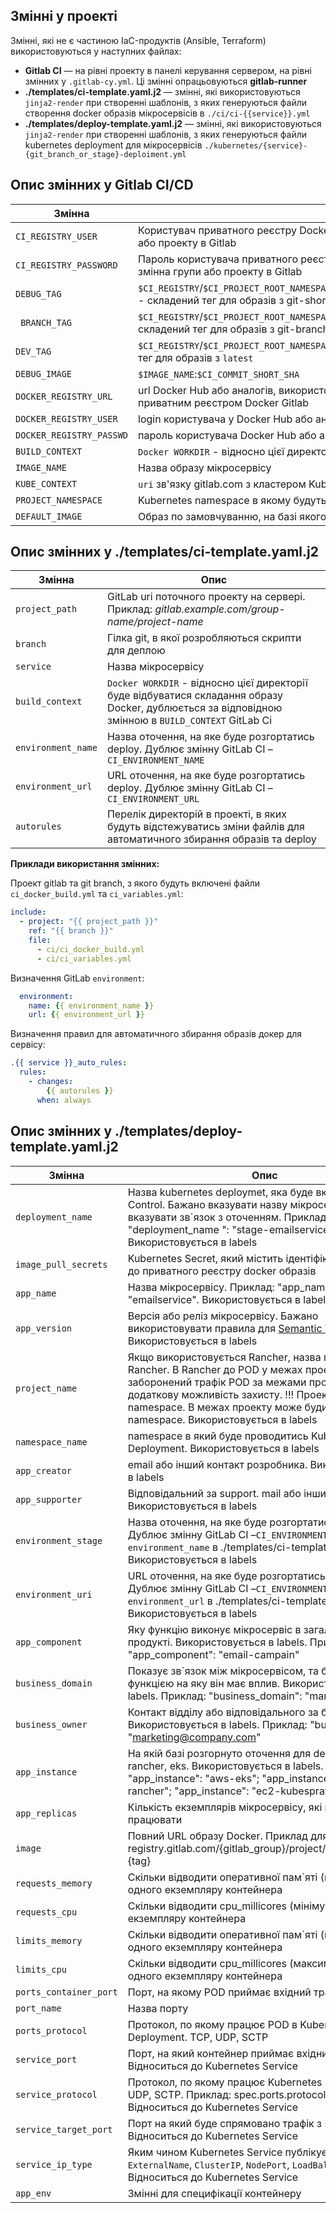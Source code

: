 
## Змінні у проекті
Змінні, які не є частиною IaC-продуктів (Ansible, Terraform) використовуються у наступних файлах:

- **Gitlab CI** — на рівні проекту в панелі керування сервером, на рівні змінних у `.gitlab-cy.yml`. Ці змінні опрацьовуються **gitlab-runner**
- **./templates/ci-template.yaml.j2** — змінні, які використовуються `jinja2-render` при створенні шаблонів, з яких генеруються файли створення docker образів мікросервісів в `./ci/ci-{{service}}.yml`
- **./templates/deploy-template.yaml.j2** — змінні, які використовуються `jinja2-render` при створенні шаблонів, з яких генеруються файли kubernetes deployment для мікросервісів `./kubernetes/{service}-{git_branch_or_stage}-deploiment.yml`

## Опис змінних у Gitlab CI/CD

| Змінна                   | Опис                                                         |
| ------------------------ | ------------------------------------------------------------ |
| `CI_REGISTRY_USER`       | Користувач приватного реєстру Docker Gitlab. Встановлюється як глобальна змінна групи або проекту в Gitlab |
| `CI_REGISTRY_PASSWORD`   | Пароль користувача приватного реєстру Docker Gitlab. Встановлюється як глобальна змінна групи або проекту в Gitlab |
| `DEBUG_TAG`              | `$CI_REGISTRY`/`$CI_PROJECT_ROOT_NAMESPACE`/`$CI_PROJECT_NAME`/`$IMAGE_NAME`:`$CI_COMMIT_SHORT_SHA` - складений тег для образів з git-short-sha |
| ` BRANCH_TAG`            | `$CI_REGISTRY`/`$CI_PROJECT_ROOT_NAMESPACE`/`$CI_PROJECT_NAME`/`$IMAGE_NAME`:`$CI_COMMIT_BRANCH` - складений тег для образів з git-branch |
| `DEV_TAG`                | `$CI_REGISTRY`/`$CI_PROJECT_ROOT_NAMESPACE`/`$CI_PROJECT_NAME`/`$IMAGE_NAME:latest`  - складений тег для образів з `latest` |
| `DEBUG_IMAGE`            | `$IMAGE_NAME`:`$CI_COMMIT_SHORT_SHA`                         |
| `DOCKER_REGISTRY_URL`    | url Docker Hub або аналогів, використовувати, якщо не плануєте користуватись  приватним реєстром Docker Gitlab |
| `DOCKER_REGISTRY_USER`   | login користувача у Docker Hub або аналог                    |
| `DOCKER_REGISTRY_PASSWD` | пароль користувача Docker Hub або аналогів                   |
| `BUILD_CONTEXT`          | `Docker WORKDIR` - відносно цієї директорії буде відбуватися складання образу Docker |
| `IMAGE_NAME`             | Назва образу мікросервісу                                    |
| `KUBE_CONTEXT`           | `uri` зв'язку gitlab.com з кластером Kubernetes              |
| `PROJECT_NAMESPACE`      | Kubernetes namespace в якому будуть розгорнуті deployments мікросервисів |
| `DEFAULT_IMAGE`          | Образ по замовчуванню, на базі якого gitlab-runner буде складати образи мікросервісів |

## Опис змінних у ./templates/ci-template.yaml.j2

| Змінна             | Опис                                                         |
| ------------------ | ------------------------------------------------------------ |
| `project_path`     | GitLab uri поточного проекту на сервері. Приклад: *gitlab.example.com/group-name/project-name* |
| `branch`           | Гілка git, в якої розробляються скрипти для деплою           |
| `service`          | Назва мікросервісу                                           |
| `build_context`    | `Docker WORKDIR` - відносно цієї директорії буде відбуватися складання образу Docker, дублюється за відповідною змінною в `BUILD_CONTEXT` GitLab Ci |
| `environment_name` | Назва оточення, на яке буде розгортатись deploy. Дублює змінну GitLab CI –`CI_ENVIRONMENT_NAME` |
| `environment_url`  | URL оточення, на яке буде розгортатись deploy. Дублює змінну GitLab CI –`CI_ENVIRONMENT_URL` |
| `autorules`        | Перелік директорій в проекті, в яких будуть відстежуватись зміни файлів для автоматичного збирання образів та deploy |

**Приклади використання змінних:**  

Проект gitlab та git branch, з якого будуть включені файли `ci_docker_build.yml` та `ci_variables.yml`:

```yaml
include:
  - project: "{{ project_path }}"
    ref: "{{ branch }}"
    file:
      - ci/ci_docker_build.yml
      - ci/ci_variables.yml
```

Визначення GitLab `environment`:

```yaml
  environment:
    name: {{ environment_name }}
    url: {{ environment_url }}
```

Визначення правил для автоматичного збирання образів докер для сервісу:

```yaml
.{{ service }}_auto_rules:
  rules:
    - changes:
        {{ autorules }}
      when: always
```

## Опис змінних у ./templates/deploy-template.yaml.j2

| Змінна                 | Опис                                                         |
| ---------------------- | ------------------------------------------------------------ |
| `deployment_name`      | Назва kubernetes deploymet, яка буде вказана в Cluster Control.  Бажано вказувати назву мікросервісу, або вказувати  зв\`язок з оточенням. Приклад: "deployment_name ": "stage-emailservice". Використовується в labels |
| `image_pull_secrets`   | Kubernetes Secret, який містить ідентіфікатори доступу до приватного реєстру docker образів |
| `app_name`             | Назва мікросервісу. Приклад: "app_name": "emailservice".  Використовується в labels |
| `app_version`          | Версія або реліз мікросервісу. Бажано використовувати правила для [Semantic Versioning](https://semver.org/). Використовується в labels |
| `project_name`         | Якщо використовується Rancher, назва проекту у Rancher. В Rancher до POD у межах проекту заборонений трафік POD за межами проекту. Це дає додаткову можливість захисту. !!! Проект не namespace. В межах проекту може буди декілько namespace. Використовується в labels |
| `namespace_name`       | namespace в який буде проводитись Kubernetes Deployment. Використовується в labels |
| `app_creator`          | email або інший контакт розробника. Використовується в labels |
| `app_supporter`        | Відповідальний за support. mail або інший контакт. Використовується в labels |
| `environment_stage`    | Назва оточення, на яке буде розгортатись deploy. Дублює змінну GitLab CI –`CI_ENVIRONMENT_NAME`, та `environment_name` в ./templates/ci-template.yaml.j2. Використовується в labels |
| `environment_uri`      | URL оточення, на яке буде розгортатись deploy. Дублює змінну GitLab CI –`CI_ENVIRONMENT_URL`, та `environment_url` в ./templates/ci-template.yaml.j2. Використовується в labels |
| `app_component`        | Яку функцію виконує мікросервіс в загальному продукті. Використовується в labels. Приклад: "app_component": "email-campain" |
| `business_domain`      | Показує зв\`язок між мікросервісом, та бізнес-функцією на яку він має вплив. Використовується в labels. Приклад: "business_domain": "marketing" |
| `business_owner`       | Контакт відділу або відповідального за  бізнес-функцію. Використовується в labels. Приклад: "business_owner": "marketing@company.com" |
| `app_instance`         | На якій базі розгорнуто оточення для deploy. baremetal, rancher, eks. Використовується в labels. Приклад: "app_instance": "aws-eks"; "app_instance": "baremetal-rancher"; "app_instance": "ec2-kubespray" |
| `app_replicas`         | Кількість екземплярів мікросервісу, які мають працювати      |
| `image`                | Повний URL образу Docker.  Приклад для Gitlab: registry.gitlab.com/{gitlab_group}/project/{service_name}:{tag} |
| `requests_memory`      | Скільки відводити оперативної пам\`яті (мінімум) для одного екземпляру контейнера |
| `requests_cpu`         | Скільки відводити cpu_millicores (мінімум) для одного екземпляру контейнера |
| `limits_memory`        | Скільки відводити оперативної пам\`яті (максимум) для одного екземпляру контейнера |
| `limits_cpu`           | Скільки відводити cpu_millicores (максимум) для одного екземпляру контейнера |
| `ports_container_port` | Порт, на якому POD приймає вхідний трафік                    |
| `port_name`            | Назва порту                                                  |
| `ports_protocol`       | Протокол, по якому працює POD в Kubernetes Deployment. TCP, UDP, SCTP |
| `service_port`         | Порт, на який контейнер приймає вхідний трафік. Відноситься до Kubernetes Service |
| `service_protocol`     | Протокол, по якому працює Kubernetes Service. TCP, UDP, SCTP. Приклад: spec.ports.protocol: TCP. Відноситься до Kubernetes Service |
| `service_target_port`  | Порт на який буде спрямовано трафік з `service_port`. Відноситься до Kubernetes Service |
| `service_ip_type`      | Яким чином  Kubernetes Service публікує порти — `ExternalName`, `ClusterIP`, `NodePort`, `LoadBalancer`.  Відноситься до Kubernetes Service |
| `app_env`              | Змінні для специфікації контейнеру                           |

​	
